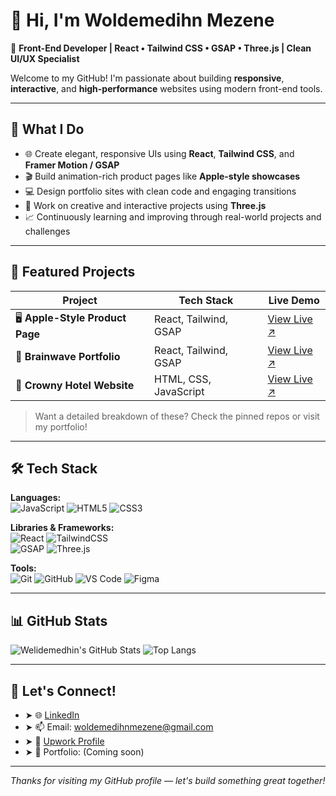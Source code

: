 # 👋 Hi, I'm Woldemedihn Mezene

🎯 **Front-End Developer | React • Tailwind CSS • GSAP • Three.js | Clean UI/UX Specialist**

Welcome to my GitHub! I'm passionate about building **responsive**, **interactive**, and **high-performance** websites using modern front-end tools.

---

## 💼 What I Do

- 🌐 Create elegant, responsive UIs using **React**, **Tailwind CSS**, and **Framer Motion / GSAP**
- 🎬 Build animation-rich product pages like **Apple-style showcases**
- 💻 Design portfolio sites with clean code and engaging transitions
- 🧠 Work on creative and interactive projects using **Three.js**
- 📈 Continuously learning and improving through real-world projects and challenges

---

## 🚀 Featured Projects

| Project | Tech Stack | Live Demo |
|--------|------------|-----------|
| 🖥️ **Apple-Style Product Page** | React, Tailwind, GSAP | [View Live ↗](https://apple-clone-three-beta.vercel.app) |
| 🧠 **Brainwave Portfolio** | React, Tailwind, GSAP | [View Live ↗](https://brainwave-clone-tau.vercel.app) |
| 🏨 **Crowny Hotel Website** | HTML, CSS, JavaScript | [View Live ↗](https://crowny-github-io.vercel.app) |


> Want a detailed breakdown of these? Check the pinned repos or visit my portfolio!

---

## 🛠 Tech Stack

**Languages:**  
![JavaScript](https://img.shields.io/badge/-JavaScript-black?style=flat-square&logo=javascript) 
![HTML5](https://img.shields.io/badge/-HTML5-black?style=flat-square&logo=html5) 
![CSS3](https://img.shields.io/badge/-CSS3-black?style=flat-square&logo=css3)

**Libraries & Frameworks:**  
![React](https://img.shields.io/badge/-React-black?style=flat-square&logo=react) 
![TailwindCSS](https://img.shields.io/badge/-TailwindCSS-black?style=flat-square&logo=tailwindcss)  
![GSAP](https://img.shields.io/badge/-GSAP-black?style=flat-square&logo=greensock)
![Three.js](https://img.shields.io/badge/-Three.js-black?style=flat-square&logo=three.js)

**Tools:**  
![Git](https://img.shields.io/badge/-Git-black?style=flat-square&logo=git)
![GitHub](https://img.shields.io/badge/-GitHub-black?style=flat-square&logo=github)
![VS Code](https://img.shields.io/badge/-VS%20Code-black?style=flat-square&logo=visual-studio-code)
![Figma](https://img.shields.io/badge/-Figma-black?style=flat-square&logo=figma)

---

## 📊 GitHub Stats

![Welidemedhin's GitHub Stats](https://github-readme-stats.vercel.app/api?username=welidemezene&show_icons=true&theme=radical)
![Top Langs](https://github-readme-stats.vercel.app/api/top-langs/?username=welidemezene&layout=compact&theme=radical)

---

## 🤝 Let's Connect!

- ➤ 🌐 [LinkedIn](https://www.linkedin.com/in/welidemedhinmezene/)
- ➤ 📫 Email: woldemedihnmezene@gmail.com
- ➤ 📁 [Upwork Profile](https://www.upwork.com/freelancers/~013cb970d785aad5d1)
- ➤ 💼 Portfolio: (Coming soon)


---

_Thanks for visiting my GitHub profile — let's build something great together!_
